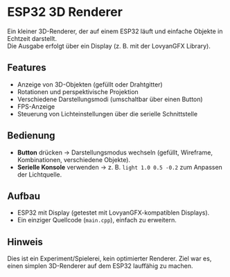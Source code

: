 # ESP32 3D Renderer

Ein kleiner 3D-Renderer, der auf einem ESP32 läuft und einfache Objekte in Echtzeit darstellt.  
Die Ausgabe erfolgt über ein Display (z. B. mit der LovyanGFX Library).  

## Features
- Anzeige von 3D-Objekten (gefüllt oder Drahtgitter)
- Rotationen und perspektivische Projektion
- Verschiedene Darstellungsmodi (umschaltbar über einen Button)
- FPS-Anzeige
- Steuerung von Lichteinstellungen über die serielle Schnittstelle

## Bedienung
- **Button** drücken → Darstellungsmodus wechseln (gefüllt, Wireframe, Kombinationen, verschiedene Objekte).
- **Serielle Konsole** verwenden → z. B. `light 1.0 0.5 -0.2` zum Anpassen der Lichtquelle.

## Aufbau
- ESP32 mit Display (getestet mit LovyanGFX-kompatiblen Displays).
- Ein einziger Quellcode (`main.cpp`), einfach zu erweitern.

## Hinweis
Dies ist ein Experiment/Spielerei, kein optimierter Renderer. Ziel war es, einen simplen 3D-Renderer auf dem ESP32 lauffähig zu machen.
